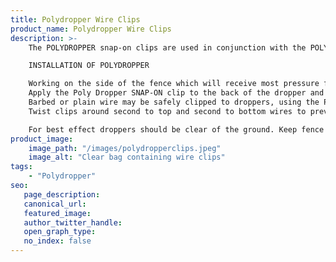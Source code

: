 ```yaml
---
title: Polydropper Wire Clips
product_name: Polydropper Wire Clips
description: >-
    The POLYDROPPER snap-on clips are used in conjunction with the POLYDROPPER.

    INSTALLATION OF POLYDROPPER

    Working on the side of the fence which will receive most pressure from stock, position the dropper to the fence and hold steady with your knee.
    Apply the Poly Dropper SNAP-ON clip to the back of the dropper and with both hands on the fence wire, push the clip over the wire with the thumbs.
    Barbed or plain wire may be safely clipped to droppers, using the Poly Dropper CLIP TOOL. Simply load the snap on clip into the tool, and holding the dropper in the space between the barbs, force the clip tool handle upwards.
    Twist clips around second to top and second to bottom wires to prevent droppers sliding along the fence from stock pressure. Leave remaining wires clipped, allowing them to be restrained.

    For best effect droppers should be clear of the ground. Keep fence lines weed sprayed to avoid fire damage.
product_image:
    image_path: "/images/polydropperclips.jpeg"
    image_alt: "Clear bag containing wire clips"
tags:
    - "Polydropper"
seo:
   page_description:
   canonical_url:
   featured_image:
   author_twitter_handle:
   open_graph_type:
   no_index: false
---
```

